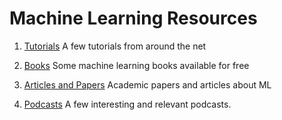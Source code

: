 # Machine Learning Resources

1. [Tutorials](tutorials.md)
   A few tutorials from around the net
   
2. [Books](books.md)
   Some machine learning books available for free   
   
3. [Articles and Papers](papers.md)
   Academic papers and articles about ML  
   
4. [Podcasts](podcasts.md)
   A few interesting and relevant podcasts.    
   
